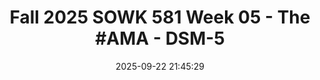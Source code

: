 ---
layout: single_presentation
name: fall-2025-sowk-581-week-05-the-ama-dsm-5.md
title: "Fall 2025 SOWK 581 Week 05 - The #AMA - DSM-5"
date:  2025-09-22 21:45:29
presentation_id: 5Zz0em
permalink: /5Zz0em/
redirect_from:
  - /presentations/5Zz0em/fall-2025-sowk-581-week-05-the-ama-dsm-5
slides: 
  - slide_name: deck-5Zz0em-large-0.jpeg
    slide_alt: "The slide features text promoting a discussion on DSM-5. The left side reads 'Fall 2025 SOWK 581, WEEK 05' and 'The #AMA - DSM-5, JACOB CAMPBELL, PH.D., LICSW.' The right side shows the cover of the DSM-5-TR by the American Psychiatric Association."
  - slide_name: deck-5Zz0em-large-1.jpeg
    slide_alt: "The slide outlines the week's plan for a presentation. It lists the agenda as 'Week Five Content' and 'AMA - DMS-5-TR Edition.' The learning objective is to gain a stronger understanding of the DSM. Additional text includes 'Week 05 Plan,' 'Jacob Campbell, Ph.D. LICSW, Heritage University,' and 'Fall 2025 SOWK 581 Week 05.'"
  - slide_name: deck-5Zz0em-large-2.jpeg
    slide_alt: "Slide displays educational tasks: read chapters and answer reflection questions on cultural competence in social work. Additional tasks include listening to a related podcast. Bold heading reads 'Week Five Content.'"
  - slide_name: deck-5Zz0em-large-3.jpeg
    slide_alt: "Slide featuring text asking when providers should differentiate between clients' cultural behaviors and psychiatric symptoms. Presented by Jacob Campbell, Ph.D., LICSW, for a Fall 2025 SOWK 581 course at Heritage University."
  - slide_name: deck-5Zz0em-large-4.jpeg
    slide_alt: "Text slide discussing DSM-5 video introduction; mentions gambling as a process addiction, questions on inclusion of gaming and sex addiction, mental health issues. Footer: Jacob Campbell, Heritage University, Fall 2025 SOWK 581 Week 05."
  - slide_name: deck-5Zz0em-large-5.jpeg
    slide_alt: "A slide features text discussing the differentiation between similar conditions, like generalized anxiety and panic disorder, emphasizing careful examination of symptoms. Includes names: Jacob Campbell, Ph.D., LICSW, Heritage University. 'Fall 2025 SOWK 581 Week 05.'"
  - slide_name: deck-5Zz0em-large-6.jpeg
    slide_alt: "Slide with text discussing differentiating diagnoses between similar conditions, focusing on misdiagnosis concerns. Context includes author's name, Jacob Campbell, Ph.D., LICSW, Heritage University, and course details: Fall 2025 SOWK 581 Week 05."
  - slide_name: deck-5Zz0em-large-7.jpeg
    slide_alt: "Text slide posing a medical question about differentiating diagnoses of anxiety disorders. It notes the need for careful symptom examination and mentions potential confusion. Includes Fall 2025 SOWK 581, Week 05, Jacob Campbell, Ph.D., LICSW, Heritage University."
  - slide_name: deck-5Zz0em-large-8.jpeg
    slide_alt: "Slide displays text discussing trauma and stressors from DSM-5. It differentiates stressor types affecting clients, such as posttraumatic stress disorder and acute stress disorder. At the bottom, it credits Jacob Campbell, Ph.D. LICSW, Heritage University, with a note 'Fall 2025 SOWK 581 Week 05.'"
  - slide_name: deck-5Zz0em-large-9.jpeg
    slide_alt: "Slide displaying text asking, 'How do you decide between two possible diagnoses that share symptoms? How do you handle situations where a client disagrees with their diagnosis?' It's titled 'Fall 2025 SOWK 581 Week 05' by Jacob Campbell, Ph.D., LICSW, Heritage University."
  - slide_name: deck-5Zz0em-large-10.jpeg
    slide_alt: "Slide displaying text discussing clinician second opinions and differing diagnoses. Includes name, title, institution, and course details: 'Jacob Campbell, Ph.D. LICSW, Heritage University, Fall 2025 SOWK 581 Week 05.'"
  - slide_name: deck-5Zz0em-large-11.jpeg
    slide_alt: "Slide with text questioning the line between normal distress and diagnosable disorders, specifically anxiety. Contains footer with presenter's name, university affiliation, and course information (Fall 2025 SOWK 581 Week 05)."
  - slide_name: deck-5Zz0em-large-12.jpeg
    slide_alt: "Slide displays text on mental health disorders with blue headings and white background. It discusses correlations between schizoaffective disorder, schizophrenia, bipolar disorders, and addictions. Mentions Professor Kinter and video analysis.Text:'Towards the end of the video, Professor Kinter showed an old list of the frequency of diagnoses where he was employed. Given your experience and immense knowledge, do you think there is a correlation between schizoaffective disorder, schizophrenia, bipolar disorders, and addictive disorders, mainly alcohol, cannabis, and other substances?They are all, in one way or another, involve psychoses - they all affect the mind and lose touch with reality.Jacob Campbell, Ph.D. LICSWHeritage UniversityFall 2025 SOWK 581 Week 05'"
  - slide_name: deck-5Zz0em-large-13.jpeg
    slide_alt: "Text slide: Discusses alcohol-related psychosis and irreversible brain damage leading to schizophrenia-like symptoms. Highlights diagnostic challenges due to symptom similarities. Presented by Jacob Campbell, Ph.D. LICSW, Heritage University, Fall 2025 SOWK 581 Week 05."
  - slide_name: deck-5Zz0em-large-14.jpeg
    slide_alt: "Slide presents a question in blue text: 'Is there anything missing in the DSM that could be beneficial to diagnosing individuals?' Footer: 'Jacob Campbell, Ph.D. LICSW, Heritage University, Fall 2025 SOWK 581 Week 05.'"
  - slide_name: deck-5Zz0em-large-15.jpeg
    slide_alt: "Slide with text asking about evidence-based treatments for borderline personality disorder and treatment plans for schizophrenia. Context shows a presentation by Jacob Campbell from Heritage University, Fall 2025 SOWK 581 Week 05."
  - slide_name: deck-5Zz0em-large-16.jpeg
    slide_alt: "Text slide with questions about diagnostic interviews and mistakes by new clinicians. Context includes Jacob Campbell, Ph.D., LICSW, Heritage University, and course details: Fall 2025 SOWK 581 Week 05."
  - slide_name: deck-5Zz0em-large-17.jpeg
    slide_alt: "Text slide with a question: 'How do clinicians make sure they aren’t just focusing on the diagnosis but also the whole person?' Includes presenter details and context: Jacob Campbell, Ph.D., LICSW, Heritage University, Fall 2025 SOWK 581 Week 05."
presentation_description_md: >
  Week%20five%20is%20an%20asynchronous%20week,%20with%20no%20in-person%20class%20session.%20We%20will%20be%20exploring%20multicultural%20practice,%20which%20requires%20an%20understanding%20of%20theory%20and%20practice%20implementation.%20This%20week,%20students%20will%20read%20about%20(and%20take%20a%20reading%20quiz)%20multicultural%20practice.%20They%20will%20also%20look%20at%20the%20NASW%20and%20the%20indicators%20for%20cultural%20competency%20they%20lay%20out%20for%20social%20workers.%20Students%20will%20also%20be%20able%20to%20consider%20how%20cultural%20factors%20are%20assessed%20within%20diagnostic%20interviews.%20During%20my%20lecture%20vido%20we%20are%20just%20completing%20the%20%23AMA%20-%20the%20DSM%20Edition%20that%20we%20ran%20out%20of%20time%20for%20in%20class.%20The%20agenda%20is%20as%20follows:%0A%0A-%20Week%20Five%20Content%0A-%20AMA%20-%20DMS-5-TR%20Edition%0A%0AThe%20Learning%20Objectives%20for%20this%20Week%20Include:%0A%0A-%20Know%20the%20NASW%20standards%20for%20cultural%20competence%0A-%20Practice%20using%20tools%20and%20strategies%20for%20assessing%20cultural%20needs%0A-%20Understand%20how%20multicultural%20worldviews%20affect%20the%20therapeutic%20relationship%0A-%20Stronger%20understanding%20of%20the%20DSM
downloadable_slides: deck-5Zz0em.pdf
slides_count: 18
header:
  teaser: deck-5Zz0em-thumb-0.jpeg
presentation_video: "https://heritage.hosted.panopto.com/Panopto/Pages/Embed.aspx?id=bac16d9d-d205-4c03-9f9d-b361004efefc&autoplay=false&offerviewer=true&showtitle=true&showbrand=true&captions=false&interactivity=all"
location: "Heritage University"
tags:
  - Heritage University
  - MSW Program
  - SOWK 581
---